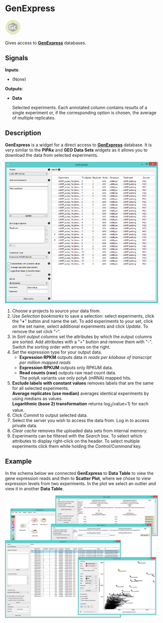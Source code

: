 GenExpress
==========

![Widget icon](icons/genexpress.png)

Gives access to [**GenExpress**](https://www.genialis.com/genexpress/) databases.

Signals
-------

**Inputs**:

- (None)

**Outputs**:

- **Data**

  Selected experiments. Each annotated column contains results
  of a single experiment or, if the corresponding option is
  chosen, the average of multiple replicates.

Description
-----------

**GenExpress** is a widget for a direct access to [**GenExpress**](https://www.genialis.com/genexpress/)
database. It is very similar to the **PIPAx** and **GEO Data Sets** widgets as it allows you 
to download the data from selected experiments.

![GenExpress widget](images/GenExpress-stamped.png)

1. Choose a projects to source your data from.
2. Use *Selection bookmarks* to save a selection: select experiments, click the "**+**" button 
   and name the set. To add experiments to your set, click on the set name, select additional 
   experiments and click *Update*. To remove the set click "**-**".
3. In *Sort output columns* set the attributes by which the output columns are sorted. Add 
   attributes with a "+" button and remove them with "-". Switch the sorting order with arrows on the right.
4. Set the expression type for your output data.
   - **Expression RPKM** outputs data in *reads per kilobase of transcript per million mapped reads*
   - **Expression RPKUM** outputs only RPKUM data.
   - **Read counts (raw)** outputs raw read count data. <br>The polyA variants use only polyA (mRNA) mapped hits.
5. **Exclude labels with constant values** removes labels that are the same for all selected experiments.<br>
   **Average replicates (use median)** averages identical experiments by using medians as values.<br>
   **Logarithmic (base 2) transformation** returns log<sub>2</sub>(value+1) for each value.
6. Click *Commit* to output selected data.
7. Select the server you wish to access the data from. Log in to access private data.
8. *Clear cache* removes the uploaded data sets from internal memory.
9. Experiments can be filtered with the *Search* box. To select which attributes to display right-click 
   on the header. To select multiple experiments click them while holding the *Control/Command* key.

Example
-------

In the schema below we connected **GenExpress** to **Data Table** to view the gene expression reads
and then to **Scatter Plot**, where we chose to view expression levels from two experiments. In the plot
we select an outlier and view it in another **Data Table**.

![](images/GenExpress-Example.png)
